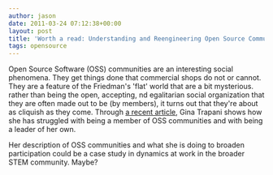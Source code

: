 ```yaml
---
author: jason
date: 2011-03-24 07:12:38+00:00
layout: post
title: 'Worth a read: Understanding and Reengineering Open Source Communities'
tags: opensource
---
```


Open Source Software (OSS) communities are an interesting social phenomena. They get things done that commercial shops do not or cannot. They are a feature of the Friedman's 'flat' world that are a bit mysterious. rather than being the open, accepting, nd egalitarian social organization that they are often made out to be (by members), it turns out that they're about as cliquish as they come. Through <a href="http://bit.ly/exBfeT">a recent article</a>, Gina Trapani shows how she has struggled with being a member of OSS communities and with being a leader of her own. <p /> Her description of OSS communities and what she is doing to broaden participation could be a case study in dynamics at work in the broader STEM community. Maybe?
